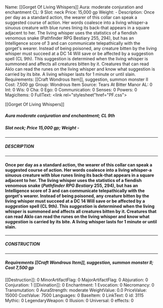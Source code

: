 Name: [[Gorget Of Living Whispers]]
Aura: moderate conjuration and enchantment
CL: 9
Slot: neck
Price: 15,000 gp
Weight: -
Description: Once per day as a standard action, the wearer of this collar can speak a suggested course of action. Her words coalesce into a living whisper-a sinuous creature with blue runes lining its back-that appears in a square adjacent to her. The living whisper uses the statistics of a fiendish venomous snake (Pathfinder RPG Bestiary 255, 294), but has an Intelligence score of 3 and can communicate telepathically with the gorget's wearer. Instead of being poisoned, any creature bitten by the living whisper must succeed at a DC 14 Will save or be affected by a suggestion spell (CL 9th). This suggestion is determined when the living whisper is summoned and affects all creatures bitten by it. Creatures that can read Aklo can read the runes on the living whisper and know what suggestion is carried by its bite. A living whisper lasts for 1 minute or until slain.
Requirements: [[Craft Wondrous Item]], suggestion, summon monster II
Cost: 7,500 gp
Group: Wondrous Item
Source: Tears At Bitter Manor
AL: 0
Int: 0
Wis: 0
Cha: 0
Ego: 0
Communication: 0
Senses: 0
Powers: 0
MagicItems: 0
FullText: <link rel="stylesheet"href="PF.css"><div class="heading"><p class="alignleft">[[Gorget Of Living Whispers]]</p><div style="clear: both;"></div></div><div><h5><b>Aura </b>moderate conjuration and enchantment; <b>CL </b>9th</h5><h5><b>Slot </b>neck; <b>Price </b>15,000 gp; <b>Weight </b>-</h5></div><hr/><div><h5><b>DESCRIPTION</b></h5></div><hr/><div><h4><p>Once per day as a standard action, the wearer of this collar can speak a suggested course of action. Her words coalesce into a living whisper-a sinuous creature with blue runes lining its back-that appears in a square adjacent to her. The living whisper uses the statistics of a fiendish venomous snake (<i>Pathfinder RPG Bestiary</i> 255, 294), but has an Intelligence score of 3 and can communicate telepathically with the gorget's wearer. Instead of being poisoned, any creature bitten by the living whisper must succeed at a DC 14 Will save or be affected by a <i>suggestion</i> spell (CL 9th). This <i>suggestion</i> is determined when the living whisper is summoned and affects all creatures bitten by it. Creatures that can read Aklo can read the runes on the living whisper and know what <i>suggestion</i> is carried by its bite. A living whisper lasts for 1 minute or until slain.</p></h4></div><hr/><div><h5><b>CONSTRUCTION</b></h5></div><hr/><div><h5><b>Requirements </b>[[Craft Wondrous Item]], <i>suggestion</i>, <i>summon monster II</i>; <b>Cost </b>7,500 gp</h5></div>
[[Destruction]]: 0
MinorArtifactFlag: 0
MajorArtifactFlag: 0
Abjuration: 0
Conjuration: 1
[[Divination]]: 0
Enchantment: 1
Evocation: 0
Necromancy: 0
Transmutation: 0
AuraStrength: moderate
WeightValue: 0.0
PriceValue: 15000
CostValue: 7500
Languages: 0
BaseItem: 0
LinkText: 0
id: 3115
Mythic: 0
LegendaryWeapon: 0
Illusion: 0
Universal: 0
effects: 0
